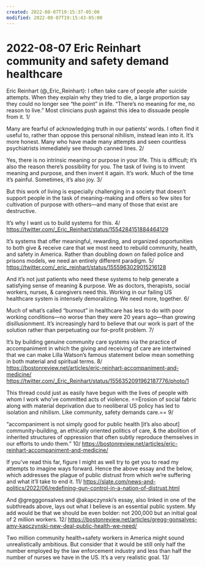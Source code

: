 ```yaml
---
created: 2022-08-07T19:15:37-05:00
modified: 2022-08-07T19:15:43-05:00
---
```


# 2022-08-07 Eric Reinhart community and safety demand healthcare

Eric Reinhart (@_Eric_Reinhart): I often take care of people after suicide attempts. When they explain why they tried to die, a large proportion say they could no longer see “the point” in life. “There’s no meaning for me, no reason to live.” Most clinicians push against this idea to dissuade people from it. 1/

Many are fearful of acknowledging truth in our patients’ words. I often find it useful to, rather than oppose this personal nihilism, instead lean into it. It’s more honest. Many who have made many attempts and seen countless psychiatrists immediately see through canned lines. 2/

Yes, there is no intrinsic meaning or purpose in your life. This is difficult; it’s also the reason there’s possibility for you. The task of living is to invent meaning and purpose, and then invent it again. It’s work. Much of the time it’s painful. Sometimes, it’s also joy. 3/

But this work of living is especially challenging in a society that doesn’t support people in the task of meaning-making and offers so few sites for cultivation of purpose with others—and many of those that exist are destructive. 

It’s why I want us to build systems for this. 4/ https://twitter.com/_Eric_Reinhart/status/1554284151884464129

It’s systems that offer meaningful, rewarding, and organized opportunities to both give & receive care that we most need to rebuild community, health, and safety in America. Rather than doubling down on failed police and prisons models, we need an entirely different paradigm. 5/ https://twitter.com/_eric_reinhart/status/1555963029015216128

And it’s not just patients who need these systems to help generate a satisfying sense of meaning & purpose. We as doctors, therapists, social workers, nurses, & caregivers need this. Working in our failing US healthcare system is intensely demoralizing. We need more, together. 6/

Much of what’s called “burnout” in healthcare has less to do with poor working conditions—no worse than they were 20 years ago—than growing disillusionment. It’s increasingly hard to believe that our work is part of the solution rather than perpetuating our for-profit problem. 7/

It’s by building genuine community care systems via the practice of accompaniment in which the giving and receiving of care are intertwined that we can make Lilla Watson’s famous statement below mean something in both material and spiritual terms. 8/
https://bostonreview.net/articles/eric-reinhart-accompaniment-and-medicine/ https://twitter.com/_Eric_Reinhart/status/1556352091962187776/photo/1

This thread could just as easily have begun with the lives of people with whom I work who’ve committed acts of violence. ==Erosion of social fabric along with material deprivation due to neoliberal US policy has led to isolation and nihilism. Like community, safety demands care.== 9/

“accompaniment is not simply good for public health [it’s also about] community-building, an ethically oriented politics of care, & the abolition of inherited structures of oppression that often subtly reproduce themselves in our efforts to undo them.” 10/
https://bostonreview.net/articles/eric-reinhart-accompaniment-and-medicine/

If you’ve read this far, figure I might as well try to get you to read my attempts to imagine ways forward. Hence the above essay and the below, which addresses the plague of public distrust from which we’re suffering and what it’ll take to end it. 11/
https://slate.com/news-and-politics/2022/06/redefining-gun-control-in-a-nation-of-distrust.html

And @gregggonsalves and @akapczynski’s essay, also linked in one of the subthreads above, lays out what I believe is an essential public system. My add would be that we should be even bolder: not 200,000 but an initial goal of 2 million workers. 12/
https://bostonreview.net/articles/gregg-gonsalves-amy-kapczynski-new-deal-public-health-we-need/

Two million community health+safety workers in America might sound unrealistically ambitious. But consider that it would be still only half the number employed by the law enforcement industry and less than half the number of nurses we have in the US. It’s a very realistic goal. 13/

